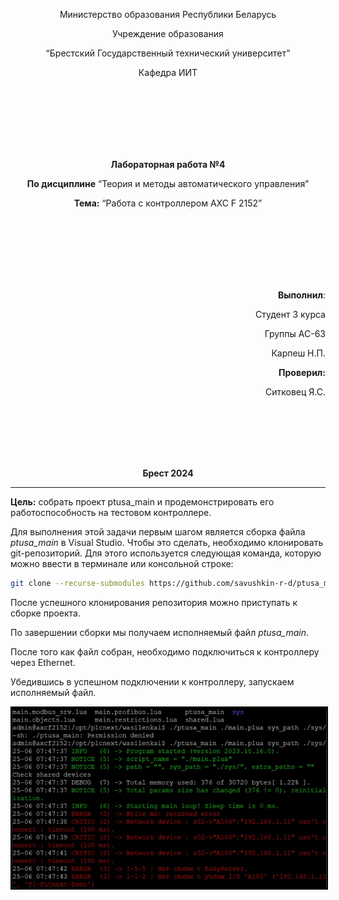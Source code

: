 <p align="center">Министерство образования Республики Беларусь</p>
<p align="center">Учреждение образования</p>
<p align="center">“Брестский Государственный технический университет”</p>
<p align="center">Кафедра ИИТ</p>
<br><br><br><br><br><br>
<p align="center"><strong>Лабораторная работа №4</strong></p>
<p align="center"><strong>По дисциплине</strong> “Теория и методы автоматического управления”</p>
<p align="center"><strong>Тема:</strong> “Работа с контроллером AXC F 2152”</p>
<br><br><br><br><br><br>
<p align="right"><strong>Выполнил</strong>:</p>
<p align="right">Студент 3 курса</p>
<p align="right">Группы АС-63</p>
<p align="right">Карпеш Н.П.</p>
<p align="right"><strong>Проверил:</strong></p>
<p align="right">Ситковец Я.С.</p>
<br><br><br><br><br>
<p align="center"><strong>Брест 2024</strong></p>

---
<p> <strong>Цель:</strong> собрать проект ptusa_main и продемонстрировать его работоспособность на тестовом контроллере.</p>

<p>Для выполнения этой задачи первым шагом является сборка файла <em>ptusa_main</em> в Visual Studio. Чтобы это сделать, необходимо клонировать git-репозиторий. Для этого используется следующая команда, которую можно ввести в терминале или консольной строке:</p>

 ``` bash
git clone --recurse-submodules https://github.com/savushkin-r-d/ptusa_main.git
```

<p>После успешного клонирования репозитория можно приступать к сборке проекта.</p>

<p>По завершении сборки мы получаем исполняемый файл <em>ptusa_main</em>.</p>

<p>После того как файл собран, необходимо подключиться к контроллеру через Ethernet.</p>

<p>Убедившись в успешном подключении к контроллеру, запускаем исполняемый файл.</p>

<p align="center"><img style='border:2px solid #000000' src="./images/result.png"/>
